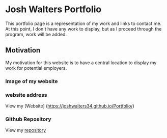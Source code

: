 # Josh Walters Portfolio
This portfolio page is a representation of my work and links to contact me.  At this point, I don't have any work to display, but as I proceed through the program, work will be added.  

## Motivation
My motivation for this website is to have a central location to display my work for potential employers. 

### Image of my website

### website address
View my [Website] (https://joshwalters34.github.io/Portfolio/)

### Github Repository
View my [repository](https://github.com/joshwalters34/Portfolio)

